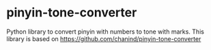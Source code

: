 # pinyin-tone-converter
Python library to convert pinyin with numbers to tone with marks. This library is based on https://github.com/chanind/pinyin-tone-converter
